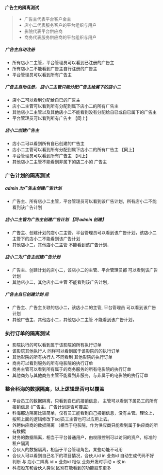 #### 广告主的隔离测试
> * 广告主代表平台客户金主
> * 店小二代表服务客户的平台组织与用户
> * 影院代表平台供应商
> * 商务代表服务供应商的平台组织与用户

##### 广告主自动注册
* 所有店小二主管，平台管理员可以看到已注册的广告主
* 所有店小二不能看到广告主自行注册的广告主
* 平台管理员可以看到所有广告主
##### 广告主自动注册， 店小二主管只能分配广告主给属下的店小二
* 店小二可以看到分配给自已的广告主
* 店小二主管可以看到所有分配到属下店小二的所有广告主
* 其他店小二主管以及其他店小二不能看到没有分配给自已或自已属下的广告主
* 平台管理员可以看到所有广告主 【同上】
##### 店小二创建广告主
* 店小二可以看到所有自已创建的广告主
* 店小二主管可以看到所有分配到属下店小二的所有广告主 【同上】
* 平台管理员可以看到所有广告主 【同上】
* 其他店小二主管不能看到非属下的店二小的 广告主

### 广告计划的隔离测试
##### admin 为广告主创建广告计划
* 广告主、所有店小二主管，平台管理员可以看到该广告计划，所有店小二不能看到该广告计划

##### 店小二主管为广告主创建广告计划 【同 admin 创建】
* 广告主、创建计划的店小二主管，平台管理员可以看到该广告计划，该店小二主管下的店小二不能看到该广告计划
* 其他店小二，其他店小二主管 不能看到该广告计划，

##### 店小二为广告主创建广告计划
* 广告主、创建计划的店小二，该店小二的主管、平台管理员都 可以看到该广告计划 
* 其他店小二，其他店小二主管 不能看到该广告计划，

##### 广告主自已创建计划 后
* 广告主、广告主关联的店小二，该店小二的主管, 平台管理员 可以看到该广告计划
* 其他广告主、其他店小二，其他店小二主管 不能看到该广告计划，

### 执行订单的隔离测试
* 影院执行的可以看到属于该影院的所有执行订单
* 该影院其他执行人 同样可以看到属于该影院的的执行订单
* 其他影院的所有执行人 不同看到 其他影院的执行订单
* 商务可以看到服务的所有电影院的执行订单
* 商务主管可以看到所有属于的商务服务的所有电影院的执行订单
* 其他商务与其他商务主管不能看到非服务，与非属于的电影院的执行订单

### 整合科海的数据隔离，以上逻辑是否可以覆盖
* 平台员工的数据隔离，只看到自已的报销信息， 主管可以看到下属员工的所有报销信息  (广告主、广告计划是否可覆盖)
* 科海那边隔离比较简单，仅有员工能看到自己报销信息，没有主管。理论上，按照上面的逻辑修改下sql员工主管也可以应用上去。
* 外聘供应商的数据隔离 （相当于电影院，作为供应商只能看到属于供应商的所有数据)
* 财务的数据隔离，相当于平台普通用户，由权限控制可以访问的资产，标准的租户隔离
* 合伙人的数据隔离，相当于平台管理角色，某些功能不可用
* 合伙人可以看到自己名下的项目情况，合伙人id in 业务id 自动生成代码不好判断 与 店小二隔离 id = 业务id 相似 业务开发时手动  = 改 in
* 科海股东和合伙人类似 区别在能看到的功能股东更多

